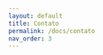 ```yaml
---
layout: default
title: Contato
permalink: /docs/contato
nav_order: 3
---
```


<script async defer src="https://cdn.jsdelivr.net/npm/altcha/dist/altcha.min.js" type="module"></script>

<form>
  <altcha-widget
    id="altcha"
    challengeurl="https://eu.altcha.org/api/v1/challenge?apiKey=ckey_01e5ad39ed0fe6c511365ea5baf7"
    spamfilter
  ></altcha-widget>
</form>

<script>
  // Adiciona um event listener para quando o captcha for verificado com sucesso
  document.getElementById('altcha').addEventListener('altcha-verified', function() {
    console.log('Captcha resolvido corretamente!');
    // Aqui você pode adicionar outras ações, como desbloquear um botão de submit
  });
</script>
